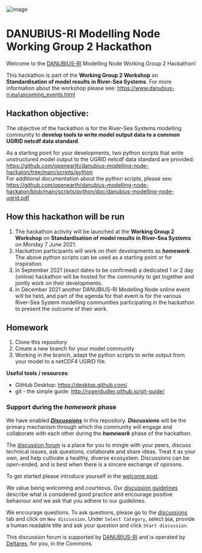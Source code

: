 ![image](https://user-images.githubusercontent.com/29396406/119979333-18280e80-bfbb-11eb-827f-dc828e19448d.png)
# DANUBIUS-RI Modelling Node Working Group 2 Hackathon

Welcome to the [DANUBIUS-RI](https://www.danubius-ri.eu/) Modelling Node Working Group 2 Hackathon! 

This hackathon is part of the **Working Group 2 Workshop** on **Standardisation of model results in River-Sea Systems**. For more information about the workshop please see: https://www.danubius-ri.eu/upcoming_events.html

## Hackathon objective:
The objective of the hackathon is for the River-Sea Systems modelling community to **develop tools to write model output data to a common UGRID netcdf data standard**.

As a starting point for your developments, two python scripts that write unstructured model output to the UGRID netcdf data standard are provided: \
https://github.com/openearth/danubius-modelling-node-hackaton/tree/main/scripts/python \
For additional documentation about the python scripts, please see: \
https://github.com/openearth/danubius-modelling-node-hackaton/blob/main/scripts/python/doc/danubius-modelling-node-ugrid.pdf

## How this hackathon will be run
1. The hackathon activity will be launched at the **Working Group 2 Workshop** on **Standardisation of model results in River-Sea Systems** on Monday 7 June 2021. 
2. Hackathon participants will work on their developments as **_homework_**. The above python scripts can be used as a starting point or for inspiration.
3. In September 2021 (exact dates to be confirmed) a dedicated 1 or 2 day (online) hackathon will be hosted for the community to get together and jointly work on their developments.
4. In December 2021 another DANUBIUS-RI Modelling Node online event will be held, and part of the agenda for that event is for the various River-Sea System modelling communities participating in the hackathon to present the outcome of their work.

## Homework
1. Clone this repository
2. Create a new branch for your model community
3. Working in the branch, adapt the python scripts to write output from your model to a netCDF4 UGRID file.

**Useful tools / resources**:
* GitHub Desktop: https://desktop.github.com/
* git - the simple guide: http://rogerdudler.github.io/git-guide/


### Support during the _homework_ phase
We have enabled **_[Discussions](https://github.com/openearth/danubius-modelling-node-hackaton/discussions)_** in this repository. **_Discussions_** will be the primary mechanism through which the community will engage and collaborate with each other during the **_homework_** phase of the hackathon.

The [discussion forum](https://github.com/openearth/danubius-modelling-node-hackaton/discussions) is a place for you to mingle with your peers, discuss technical issues, ask questions, collaborate and share ideas. Treat it as your own, and help cultivate a healthy, diverse ecosystem. Discussions can be open-ended, and is best when there is a sincere exchange of opinions. 

To get started please introduce yourself in the [welcome post](https://github.com/openearth/danubius-modelling-node-hackaton/discussions/1).

We value being welcoming and courteous. Our [discussion guidelines](https://github.com/openearth/danubius-modelling-node-hackaton/blob/main/discussion_guidelines.md) describe what is considered good practice and encourage positive behaviour and we ask that you adhere to our guidelines. 

We encourage questions. To ask questions, please go to the [discussions](https://github.com/openearth/danubius-modelling-node-hackaton/discussions) tab and click on `New discussion`. Under `Select Category`, select `Q&A`, provide a human readable title and ask your question and click `Start discussion`. 

This discussion forum is supported by [DANUBIUS-RI](https://www.danubius-ri.eu/) and is operated by [Deltares](https://www.deltares.nl/en/), for you, in the Commons. 




